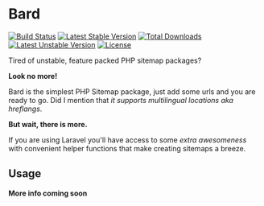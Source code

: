 # Bard

[![Build Status](https://travis-ci.org/laravelista/Bard.svg)](https://travis-ci.org/laravelista/Bard) [![Latest Stable Version](https://poser.pugx.org/laravelista/bard/v/stable.svg)](https://packagist.org/packages/laravelista/bard) [![Total Downloads](https://poser.pugx.org/laravelista/bard/downloads.svg)](https://packagist.org/packages/laravelista/bard) [![Latest Unstable Version](https://poser.pugx.org/laravelista/bard/v/unstable.svg)](https://packagist.org/packages/laravelista/bard) [![License](https://poser.pugx.org/laravelista/bard/license.svg)](https://packagist.org/packages/laravelista/bard)

Tired of unstable, feature packed PHP sitemap packages?
 
**Look no more!** 

Bard is the simplest PHP Sitemap package, just add some urls and you are ready to go. Did I mention that *it supports multilingual locations aka hreflangs*. 
 
**But wait, there is more.** 
 
If you are using Laravel you'll have access to some *extra awesomeness* with convenient helper functions that make creating sitemaps a breeze.
 
## Usage
 
**More info coming soon**